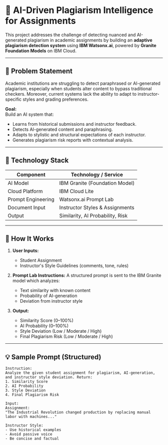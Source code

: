 # 🧠 AI-Driven Plagiarism Intelligence for Assignments

This project addresses the challenge of detecting nuanced and AI-generated plagiarism in academic assignments by building an **adaptive plagiarism detection system** using **IBM Watsonx.ai**, powered by **Granite Foundation Models** on IBM Cloud.

---

## 🚀 Problem Statement

Academic institutions are struggling to detect paraphrased or AI-generated plagiarism, especially when students alter content to bypass traditional checkers. Moreover, current systems lack the ability to adapt to instructor-specific styles and grading preferences.

**Goal:**  
Build an AI system that:
- Learns from historical submissions and instructor feedback.
- Detects AI-generated content and paraphrasing.
- Adapts to stylistic and structural expectations of each instructor.
- Generates plagiarism risk reports with contextual analysis.

---

## 🔧 Technology Stack

| Component                | Technology / Service             |
|--------------------------|----------------------------------|
| AI Model                 | IBM Granite (Foundation Model)   |
| Cloud Platform           | IBM Cloud Lite                   |
| Prompt Engineering       | Watsonx.ai Prompt Lab            |
| Document Input           | Instructor Styles & Assignments  |
| Output                   | Similarity, AI Probability, Risk |

---

## 🧪 How It Works

1. **User Inputs:**
   - Student Assignment
   - Instructor's Style Guidelines (comments, tone, rules)

2. **Prompt Lab Instructions:**
   A structured prompt is sent to the IBM Granite model which analyzes:
   - Text similarity with known content
   - Probability of AI-generation
   - Deviation from instructor style

3. **Output:**
   - Similarity Score (0–100%)
   - AI Probability (0–100%)
   - Style Deviation (Low / Moderate / High)
   - Final Plagiarism Risk (Low / Moderate / High)

---

## 💡 Sample Prompt (Structured)

```plaintext
Instruction:
Analyze the given student assignment for plagiarism, AI-generation, and instructor style deviation. Return:
1. Similarity Score
2. AI Probability
3. Style Deviation
4. Final Plagiarism Risk

Input:
Assignment:
"The Industrial Revolution changed production by replacing manual labor with machines..."

Instructor Style:
- Use historical examples
- Avoid passive voice
- Be concise and factual
